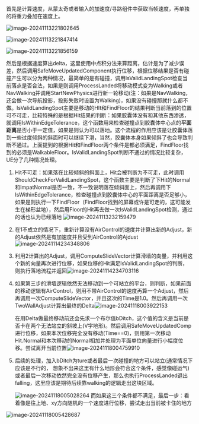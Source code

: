 首先是计算速度，从蒙太奇或者输入的加速度/寻路组件中获取当帧速度，再单独的将重力叠加在速度上。

![image-20241113221802645](D:\WPS\MyNote-main\noteImage\image-20241113221802645.png)

![image-20241113221847414](D:\WPS\MyNote-main\noteImage\image-20241113221847414.png)

![image-20241113221856159](D:\WPS\MyNote-main\noteImage\image-20241113221856159.png)

​	然后是根据速度算出delta，这里使用中点积分法来算距离，估计是为了减少误差，然后调用SafeMoveUpdatedComponent执行位移，根据位移结果是否有碰撞产生可以分为两种情况，最简单的是有碰撞，调用IsValidLandingSpot检查当前落点是否合法，如果是则调用ProcessLanded将移动模式变为Walking或者NavWalking并调用StartNewPhysics进行新一轮移动(注：如果是NavWalking，还会做一次导航投影，投影失败时设置为Walking)，如果没有碰撞那就什么都不做。
​	IsValidLandingSpot主要是移动的HIt和FindFloor的结果判断当前落到的位置可不可走，比较特殊的是根据Hit结果的判断：如果胶囊体没有和其他东西渗透，就调用IsWithinEdgeTolerance，这个函数用来检查碰撞点到胶囊体中心点的**平面距离**是否小于一定值，如果是则认为可以落地。这个流程的作用应该是让胶囊体落到一些过度倾斜的斜面时可以继续下滑，当然，胶囊体本身如果倾斜了也会导致判断不通过。上面提到的根据Hit和FindFloor两个条件是都必须满足，FindFloor找到的必须是WalkableFloor。
​	IsValidLandingSpot判断不通过的情况比较复杂，UE分了几种情况处理。

1. Hit不可走：如果落在比较倾斜的斜面上，Hit会被判断为不可走，此时调用ShouldCheckForValidLandingSpot，这个函数主要是判断了下Hit的Normal和ImpatNormal是否一致，不一致说明落在倾斜面上，然后再调用下IsWithinEdgeTolerance，检查碰撞点到胶囊体中心的平面距离是否足够小，如果是则执行一下FindFloor（FindFloor找到的屏幕或许是可走的，这可能发生在梯形盆地），然后用Floor的Hit再去做一次IsValidLandingSpot检测，通过的话也认为已经落地
   ![image-20241113232159479](D:\WPS\MyNote-main\noteImage\image-20241113232159479.png)

2. 在1不成立的情况下，重新计算没有AirControl的速度并计算出新的Adjust，新的Adjust依然是有加速度并且受到AirControl的Ajdust
   ![image-20241114234348806](D:\WPS\MyNote-main\noteImage\image-20241114234348806.png)

3. 利用2计算出的Adjust，调用ComputeSlideVector计算滑墙的向量，并利用这个新的向量再次进行位移，如果位移的Hit满足IsValidLandingSpot的判断，则执行落地流程并返回![image-20241114234703116](D:\WPS\MyNote-main\noteImage\image-20241114234703116.png)

4. 如果第三步的滑墙逻辑依然无法移动到一个可站立的平台，则判断，如果前面的移动逻辑有AirControl，则用不带AirControl的速度再算一个Adjust，然后再调用一次ComputeSlideVector，并且这次的Time是1.0。然后再调用一次TwoWallAdjust计算出最终的Delta![image-20241118003922153](D:\WPS\MyNote-main\noteImage\image-20241118003922153.png)

   ​	在用Delta做最终移动前还会先求一个布尔值bDitch，这个值的含义是当前是否卡在两个无法站立的斜坡上(V字地形)。然后调用SafeMoveUpdatedComp进行位移，如果本次位移完全没有移动(Time==0)，则用第一次移动Hit.Normal和本次移动的Normal相加并处理为平面单位向量进行小幅度位移。尝试离开当前位置![image-20241118004759910](D:\WPS\MyNote-main\noteImage\image-20241118004759910.png)

5. 后续的处理，加入bDitch为ture或者最后一次碰撞的地方可以站立(通常情况下应该是不行的， 想象不出来这里有什么地形会符合这个条件，感觉像碰运气)或者最后一次移动依然完全没有位移产生，那么也执行ProcessLanded退出falling，这里应该是期待后续靠walking的逻辑走出这块区域。

   ![image-20241118005028264](D:\WPS\MyNote-main\noteImage\image-20241118005028264.png)
   而如果这三个条件都不满足，最后一步：看着像是往上地、xy方向随机的一个速度进行位移，尝试走出当前被卡住的地方

![image-20241118005428687](D:\WPS\MyNote-main\noteImage\image-20241118005428687.png)

